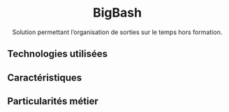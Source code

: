 <div align="center">
<h1>BigBash</h1>
</div>
<p align="center">
</p>
<p align="center">
Solution permettant l’organisation de sorties sur le temps hors formation.
</p>

## Technologies utilisées

## Caractéristiques

## Particularités métier
